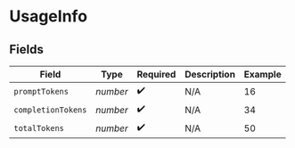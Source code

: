 # UsageInfo


## Fields

| Field              | Type               | Required           | Description        | Example            |
| ------------------ | ------------------ | ------------------ | ------------------ | ------------------ |
| `promptTokens`     | *number*           | :heavy_check_mark: | N/A                | 16                 |
| `completionTokens` | *number*           | :heavy_check_mark: | N/A                | 34                 |
| `totalTokens`      | *number*           | :heavy_check_mark: | N/A                | 50                 |